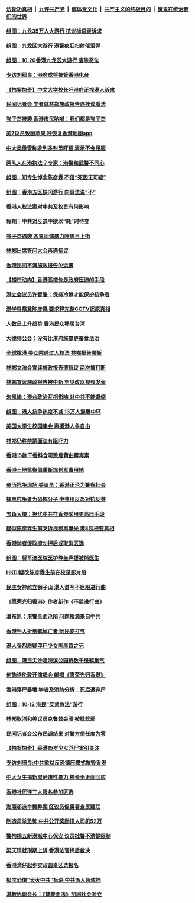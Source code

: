 ####  [法轮功真相](../../../../basic/blob/master/README.md?t=10201926) &nbsp;|&nbsp; [九评共产党](../../../../9ping.md/blob/master/README.md?t=10201926) &nbsp;|&nbsp; [解体党文化](../../../../jtdwh.md/blob/master/README.md?t=10201926)  &nbsp;|&nbsp; [共产主义的终极目的](../../../../gczydzjmd.md/blob/master/README.md?t=10201926) &nbsp;|&nbsp; [魔鬼在统治我们的世界](../../../../mgztzwmdsj.md/blob/master/README.md?t=10201926) 

#### [组图：九龙35万人大游行 抗议标语表诉求](../pages/nsc415/n11600776.md?t=10201926) 

#### [组图：九龙区大游行 港警疯狂扫射催泪弹](../pages/nsc415/n11600559.md?t=10201926) 

#### [组图：10.20香港九龙区大游行 废除恶法](../pages/nsc415/n11600287.md?t=10201926) 

#### [专访刘细良：港府或将接管香港电台](../pages/nsc415/n11599012.md?t=10201926) 

#### [【拍案惊奇】中文大学校长吁港府正视港人诉求](../pages/nsc415/n11598581.md?t=10201926) 

#### [民间记者会 学者就林郑施政报告遇挫谈看法](../pages/nsc415/n11598011.md?t=10201926) 

#### [岑子杰被袭 香港市民呐喊：我们都是岑子杰](../pages/nsc415/n11598390.md?t=10201926) 

#### [美7议员致函苹果 吁恢复香港地图app](../pages/nsc415/n11598248.md?t=10201926) 

#### [中大吴傲雪称收到多封恐吓信 表示不会屈服](../pages/nsc415/n11598095.md?t=10201926) 

#### [两队人在港执法？专家：港警和武警不同心](../pages/nsc415/n11597359.md?t=10201926) 

#### [组图：知专生悼念陈彦霖 不信“死因无可疑”](../pages/nsc415/n11596744.md?t=10201926) 

#### [组图：香港五区快闪游行 向恶法说“不”](../pages/nsc415/n11596593.md?t=10201926) 

#### [香港人权法案对中共及权贵有何影响](../pages/nsc415/n11594631.md?t=10201926) 

#### [程翔：中共对反送中欲以“耗”时待变](../pages/nsc415/n11595801.md?t=10201926) 

#### [岑子杰遇袭 各界同谴暴力吁周日上街](../pages/nsc415/n11595885.md?t=10201926) 

#### [林郑出席答问大会再遇抗议](../pages/nsc415/n11595852.md?t=10201926) 

#### [香港民间不满施政报告欠远景](../pages/nsc415/n11595818.md?t=10201926) 

#### [【楼市动向】香港高楼价是政府压迫的手段](../pages/nsc415/n11595764.md?t=10201926) 

#### [港立会议员许智峯：保持冷静才能保护抗争者](../pages/nsc415/n11595237.md?t=10201926) 

#### [港学界祭奠陈彦霖 要求释完整CCTV还原真相](../pages/nsc415/n11594534.md?t=10201926) 

#### [人数呈上升趋势 香港民众移居台湾](../pages/nsc415/n11593390.md?t=10201926) 

#### [大律师公会：没有比港府施暴更蚕食法治](../pages/nsc415/n11593375.md?t=10201926) 

#### [全球撑港 美众院通过人权法 林郑报告腰斩](../pages/nsc415/n11593024.md?t=10201926) 

#### [林郑立法会宣读施政报告遭抗议 两次被打断](../pages/nsc415/n11591430.md?t=10201926) 

#### [林郑宣读施政报告被中断 罕见改以视频发表](../pages/nsc415/n11591626.md?t=10201926) 

#### [朱凯廸：港台政治互相影响 对中共不能退缩](../pages/nsc415/n11591148.md?t=10201926) 

#### [组图：港人抗争热度不减 13万人逼爆中环](../pages/nsc415/n11588944.md?t=10201926) 

#### [美国大学生校园集会 声援港人争自由](../pages/nsc415/n11591189.md?t=10201926) 

#### [林郑仍称禁蒙面法有阻吓力](../pages/nsc415/n11591121.md?t=10201926) 

#### [香港15款干香料含可致癌黄曲霉毒素](../pages/nsc415/n11591109.md?t=10201926) 

#### [香港土地监察倡重新规划军事用地](../pages/nsc415/n11591089.md?t=10201926) 

#### [亲历抗争现场 美议员：香港正沦为警察社会](../pages/nsc415/n11590947.md?t=10201926) 

#### [抹黑抗争者为恐怖分子 中共用反恐对抗反共](../pages/nsc415/n11590934.md?t=10201926) 

#### [五角大楼：担忧中共在香港采用更高压手段](../pages/nsc415/n11590856.md?t=10201926) 

#### [疑似陈彦霖生前哭诉视频再曝光 港8院校要真相](../pages/nsc415/n11590228.md?t=10201926) 

#### [香港学者促政府勿押后或取消区选](../pages/nsc415/n11588661.md?t=10201926) 

#### [组图：将军澳医院医护静坐声援被捕医生](../pages/nsc415/n11588653.md?t=10201926) 

#### [HKDI疑改陈彦霖生前在校录影片段](../pages/nsc415/n11588654.md?t=10201926) 

#### [民主女神屹立狮子山 港人谱写不屈服进行曲](../pages/nsc415/n11588404.md?t=10201926) 

#### [《愿荣光归香港》作者新作《不屈进行曲》](../pages/nsc415/n11586770.md?t=10201926) 

#### [潘东凯：港警全面沦陷 问题根源来自中共](../pages/nsc415/n11586360.md?t=10201926) 

#### [香港千人折纸鹤悼亡者 阮民安打气](../pages/nsc415/n11586147.md?t=10201926) 

#### [港人强烈质疑浮尸少女陈彦霖之死](../pages/nsc415/n11586027.md?t=10201926) 

#### [组图：港民尖沙咀海滨公园折数千纸鹤集气](../pages/nsc415/n11585600.md?t=10201926) 

#### [何韵诗伦敦开演唱会 献唱《愿荣光归香港》](../pages/nsc415/n11585063.md?t=10201926) 

#### [香港浮尸暴增 学者及消防分析：死后遭弃尸](../pages/nsc415/n11584690.md?t=10201926) 

#### [组图：10·12 港民“反紧急法”游行](../pages/nsc415/n11584376.md?t=10201926) 

#### [林郑取消和美议员克鲁兹会晤 被批软弱](../pages/nsc415/n11584304.md?t=10201926) 

#### [民间记者会公布民调结果 对警方信任度为零](../pages/nsc415/n11583514.md?t=10201926) 

#### [【拍案惊奇】香港15岁少女浮尸案引关注](../pages/nsc415/n11581423.md?t=10201926) 

#### [专访刘细良:中共欲以反恐镇压模式摧毁香港](../pages/nsc415/n11581860.md?t=10201926) 

#### [中大女生揭新屋岭遭性暴力 校长无正面回应](../pages/nsc415/n11581494.md?t=10201926) 

#### [香港社民连三人报名参加区选](../pages/nsc415/n11581435.md?t=10201926) 

#### [海丽邨选举舞弊案 区议员促廉署查民建联](../pages/nsc415/n11581469.md?t=10201926) 

#### [制造肃杀恐怖 中共公开奖励撞人司机52万](../pages/nsc415/n11581115.md?t=10201926) 

#### [警拘捕五新港城中心保安 议员批警不清楚限制](../pages/nsc415/n11579684.md?t=10201926) 

#### [梁天琦就刑期上诉 香港法官押后裁决](../pages/nsc415/n11579674.md?t=10201926) 

#### [香港湾仔起步实政圆桌区选报名](../pages/nsc415/n11579641.md?t=10201926) 

#### [极度恐惧“天灭中共”标语 中共派人急遮挡](../pages/nsc415/n11579361.md?t=10201926) 

#### [港教协副会长：《禁蒙面法》加剧社会对立](../pages/nsc415/n11578019.md?t=10201926) 

